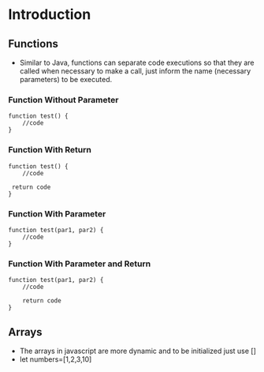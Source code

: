 # Introduction

## Functions
- Similar to Java, functions can separate code executions so that they are called when necessary to make a call, just inform the name (necessary parameters) to be executed.

### Function Without Parameter
    function test() {
        //code
    }

### Function With Return
    function test() {
        //code

     return code
    }

### Function With Parameter
    function test(par1, par2) {
        //code
    }

### Function With Parameter and Return
    function test(par1, par2) {
        //code

        return code
    }

## Arrays
- The arrays in javascript are more dynamic and to be initialized just use []
- let numbers=[1,2,3,10]